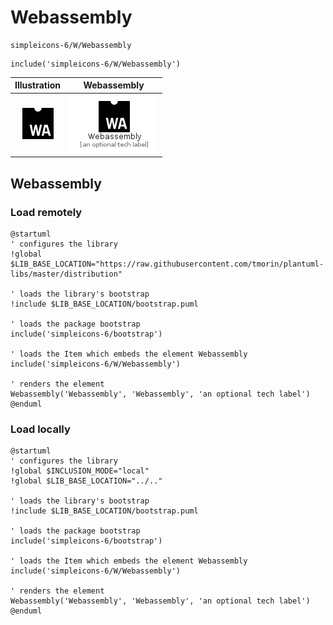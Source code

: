 # Webassembly


```text
simpleicons-6/W/Webassembly
```

```text
include('simpleicons-6/W/Webassembly')
```



| Illustration | Webassembly |
| :---: | :---: |
| ![illustration for Illustration](../../simpleicons-6/W/Webassembly.png) | ![illustration for Webassembly](../../simpleicons-6/W/Webassembly.Local.png) |




## Webassembly

### Load remotely
```plantuml
@startuml
' configures the library
!global $LIB_BASE_LOCATION="https://raw.githubusercontent.com/tmorin/plantuml-libs/master/distribution"

' loads the library's bootstrap
!include $LIB_BASE_LOCATION/bootstrap.puml

' loads the package bootstrap
include('simpleicons-6/bootstrap')

' loads the Item which embeds the element Webassembly
include('simpleicons-6/W/Webassembly')

' renders the element
Webassembly('Webassembly', 'Webassembly', 'an optional tech label')
@enduml
```

### Load locally
```plantuml
@startuml
' configures the library
!global $INCLUSION_MODE="local"
!global $LIB_BASE_LOCATION="../.."

' loads the library's bootstrap
!include $LIB_BASE_LOCATION/bootstrap.puml

' loads the package bootstrap
include('simpleicons-6/bootstrap')

' loads the Item which embeds the element Webassembly
include('simpleicons-6/W/Webassembly')

' renders the element
Webassembly('Webassembly', 'Webassembly', 'an optional tech label')
@enduml
```

